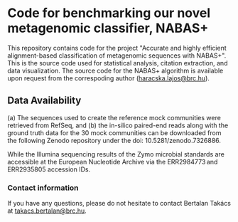 # Code for benchmarking our novel metagenomic classifier, NABAS+

This repository contains code for the project "Accurate and highly efficient alignment-based classification of metagenomic sequences with NABAS+". This is the source code used for statistical analysis, citation extraction, and data visualization. The source code for the NABAS+ algorithm is available upon request from the correspoding author (haracska.lajos@brc.hu).

## Data Availability
(a) The sequences used to create the reference mock communities were retrieved from RefSeq, and (b) the in-silico paired-end reads along with the ground truth data for the 30 mock communities can be downloaded from the following Zenodo repository under the doi: 10.5281/zenodo.7326886.

While the Illumina sequencing results of the Zymo microbial standards are accessible at the European Nucleotide Archive via the ERR2984773 and ERR2935805 accession IDs.

### Contact information
If you have any questions, please do not hesitate to contact Bertalan Takács at takacs.bertalan@brc.hu.
